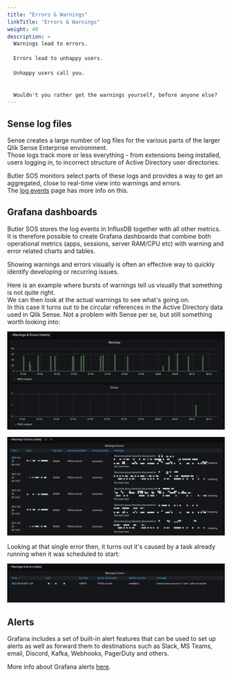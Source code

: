 ```yaml
---
title: "Errors & Warnings"
linkTitle: "Errors & Warnings"
weight: 40
description: >
  Warnings lead to errors.  
  
  Errors lead to unhappy users.  
  
  Unhappy users call you.  


  Wouldn't you rather get the warnings yourself, before anyone else?
---
```


## Sense log files

Sense creates a large number of log files for the various parts of the larger Qlik Sense Enterprise environment.  
Those logs track more or less everything - from extensions being installed, users logging in, to incorrect structure of Active Directory user directories.

Butler SOS monitors select parts of these logs and provides a way to get an aggregated, close to real-time view into warnings and errors.  
The [log events](/docs/getting_started/setup/log-events/) page has more info on this.

## Grafana dashboards

Butler SOS stores the log events in InfluxDB together with all other metrics.  
It is therefore possible to create Grafana dashboards that combine both operational metrics (apps, sessions, server RAM/CPU etc) with warning and error related charts and tables.

Showing warnings and errors visually is often an effective way to quickly identify developing or recurring issues.  

Here is an example where bursts of warnings tell us visually that something is not quite right.  
We can then look at the actual warnings to see what's going on.  
In this case it turns out to be circular references in the Active Directory data used in Qlik Sense.  Not a problem with Sense per se, but still something worth looking into:

![Warnings and errors from Qlik Sense in Grafana dashboard](butler-sos-warnings-errors-graph-1.png "Warnings and errors from Qlik Sense in Grafana dashboard")  

![Warnings from Qlik Sense in Grafana table](butler-sos-warnings-table-1.png "Warnings from Qlik Sense in Grafana table")  

Looking at that single error then, it turns out it's caused by a task already running when it was scheduled to start:

![Errors from Qlik Sense in Grafana table](butler-sos-errors-table-1.png "Errors from Qlik Sense in Grafana table")  

## Alerts

Grafana includes a set of built-in alert features that can be used to set up alerts as well as forward them to destinations such as Slack, MS Teams, email, Discord, Kafka, Webhooks, PagerDuty and others.

More info about Grafana alerts [here](https://grafana.com/docs/grafana/latest/alerting/notifications/).
